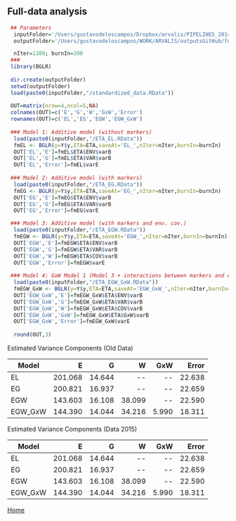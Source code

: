 ## Full-data  analysis

```R
 ## Parameters
  inputFolder='/Users/gustavodeloscampos/Dropbox/arvalis/PIPELINES_2014/input/'
  outputFolder='/Users/gustavodeloscampos/WORK/ARVALIS/outputsGitHub/full_data_models/'

  nIter=1200; burnIn=200
 ###
 library(BGLR)
 
 dir.create(outputFolder) 
 setwd(outputFolder)
 load(paste0(inputFolder,"/standardized_data.RData"))
 
 OUT=matrix(nrow=4,ncol=5,NA)
 colnames(OUT)=c('E','G','W','GxW','Error')
 rownames(OUT)=c('EL','EG','EGW','EGW_GxW')
 
 ### Model 1: Additive model (without markers)
  load(paste0(inputFolder,"/ETA_EL.RData"))
  fmEL <- BGLR(y=Y$y,ETA=ETA,saveAt='EL_',nIter=nIter,burnIn=burnIn)
  OUT['EL','E']=fmEL$ETA$ENV$varB
  OUT['EL','G']=fmEL$ETA$VAR$varB
  OUT['EL','Error']=fmEL$varE
 
 ### Model 2: Additive model (with markers)
  load(paste0(inputFolder,"/ETA_EG.RData"))
  fmEG <- BGLR(y=Y$y,ETA=ETA,saveAt='EG_',nIter=nIter,burnIn=burnIn)
  OUT['EG','E']=fmEG$ETA$ENV$varB
  OUT['EG','G']=fmEG$ETA$VAR$varB
  OUT['EG','Error']=fmEG$varE

 ### Model 3: Additive model (with markers and env. cov.)
  load(paste0(inputFolder,"/ETA_EGW.RData"))
  fmEGW <- BGLR(y=Y$y,ETA=ETA,saveAt='EGW_',nIter=nIter,burnIn=burnIn)
  OUT['EGW','E']=fmEGW$ETA$ENV$varB
  OUT['EGW','G']=fmEGW$ETA$VAR$varB
  OUT['EGW','W']=fmEGW$ETA$COV$varB
  OUT['EGW','Error']=fmEGW$varE
  
 ### Model 4: GxW Model 1 (Model 3 + interactions between markers and env. covariates)
  load(paste0(inputFolder,"/ETA_EGW_GxW.RData"))
  fmEGW_GxW <- BGLR(y=Y$y,ETA=ETA,saveAt='EGW_GxW_',nIter=nIter,burnIn=burnIn)
  OUT['EGW_GxW','E']=fmEGW_GxW$ETA$ENV$varB
  OUT['EGW_GxW','G']=fmEGW_GxW$ETA$VAR$varB
  OUT['EGW_GxW','W']=fmEGW_GxW$ETA$COV$varB
  OUT['EGW_GxW','GxW']=fmEGW_GxW$ETA$GxW$varB
  OUT['EGW_GxW','Error']=fmEGW_GxW$varE
  
  round(OUT,3)
```
 
Estimated Variance Components (Old Data)


| Model     | E    |  G     | W    | GxW   | Error |
| --------- |-----:| -----:| -----:| -----:| -----:| 
EL      | 201.068  | 14.644  |     --  |    --  | 22.638 | 
EG      |  200.821 |  16.937  |     --  |    --  | 22.659 | 
EGW      | 143.603 |  16.108 |  38.099 |     --  | 22.590 | 
EGW_GxW  | 144.390  | 14.044 |  34.216 |  5.990 |  18.311 | 


 
Estimated Variance Components (Data 2015)


| Model     | E    |  G     | W    | GxW   | Error |
| --------- |-----:| -----:| -----:| -----:| -----:| 
EL      | 201.068  | 14.644  |     --  |    --  | 22.638 | 
EG      |  200.821 |  16.937  |     --  |    --  | 22.659 | 
EGW      | 143.603 |  16.108 |  38.099 |     --  | 22.590 | 
EGW_GxW  | 144.390  | 14.044 |  34.216 |  5.990 |  18.311 | 

[Home](https://github.com/gdlc/ARVALIS/blob/master/README.md)
